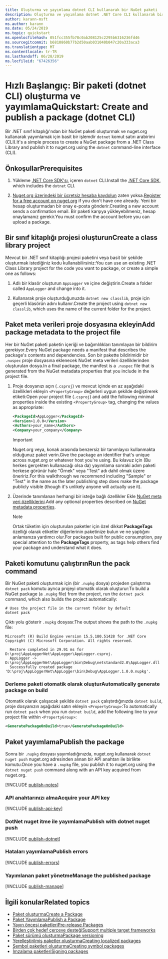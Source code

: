 ```yaml
---
title: Oluşturma ve yayımlama dotnet CLI kullanarak bir NuGet paketi
description: Oluşturma ve yayımlama dotnet .NET Core CLI kullanarak bir NuGet paketi bir gözden geçirme Öğreticisi.
author: karann-msft
ms.author: karann
ms.date: 05/24/2019
ms.topic: quickstart
ms.openlocfilehash: 051fcc355fb78c0ab208125c2295b6316236fd46
ms.sourcegitcommit: b6810860b77b2d50aab031040b047c20a333aca3
ms.translationtype: MT
ms.contentlocale: tr-TR
ms.lasthandoff: 06/28/2019
ms.locfileid: "67426356"
---
```

# <a name="quickstart-create-and-publish-a-package-dotnet-cli"></a><span data-ttu-id="2b5fa-103">Hızlı Başlangıç: Bir paketi (dotnet CLI) oluşturma ve yayımlama</span><span class="sxs-lookup"><span data-stu-id="2b5fa-103">Quickstart: Create and publish a package (dotnet CLI)</span></span>

<span data-ttu-id="2b5fa-104">Bir .NET sınıf kitaplığı'ndan bir NuGet paketi oluşturmak ve nuget.org kullanarak yayımlamak için basit bir işlemdir `dotnet` komut satırı arabirimi (CLI).</span><span class="sxs-lookup"><span data-stu-id="2b5fa-104">It's a simple process to create a NuGet package from a .NET Class Library and publish it to nuget.org using the `dotnet` command-line interface (CLI).</span></span>

## <a name="prerequisites"></a><span data-ttu-id="2b5fa-105">Önkoşullar</span><span class="sxs-lookup"><span data-stu-id="2b5fa-105">Prerequisites</span></span>

1. <span data-ttu-id="2b5fa-106">Yükleme [.NET Core SDK'sı](https://www.microsoft.com/net/download/), içeren `dotnet` CLI.</span><span class="sxs-lookup"><span data-stu-id="2b5fa-106">Install the [.NET Core SDK](https://www.microsoft.com/net/download/), which includes the `dotnet` CLI.</span></span>

1. <span data-ttu-id="2b5fa-107">[Nuget.org üzerindeki bir ücretsiz hesaba kaydolun](https://www.nuget.org/users/account/LogOn?returnUrl=%2F) zaten yoksa.</span><span class="sxs-lookup"><span data-stu-id="2b5fa-107">[Register for a free account on nuget.org](https://www.nuget.org/users/account/LogOn?returnUrl=%2F) if you don't have one already.</span></span> <span data-ttu-id="2b5fa-108">Yeni bir hesap oluşturmadan bir onay e-posta gönderir.</span><span class="sxs-lookup"><span data-stu-id="2b5fa-108">Creating a new account sends a confirmation email.</span></span> <span data-ttu-id="2b5fa-109">Bir paketi karşıya yükleyebilmeniz, hesap onaylamanız gerekir.</span><span class="sxs-lookup"><span data-stu-id="2b5fa-109">You must confirm the account before you can upload a package.</span></span>

## <a name="create-a-class-library-project"></a><span data-ttu-id="2b5fa-110">Bir sınıf kitaplığı projesi oluşturun</span><span class="sxs-lookup"><span data-stu-id="2b5fa-110">Create a class library project</span></span>

<span data-ttu-id="2b5fa-111">Mevcut bir .NET sınıf kitaplığı projesi paketini veya basit bir şekilde oluşturmak istediğiniz kodu kullanabilirsiniz:</span><span class="sxs-lookup"><span data-stu-id="2b5fa-111">You can use an existing .NET Class Library project for the code you want to package, or create a simple one as follows:</span></span>

1. <span data-ttu-id="2b5fa-112">Adlı bir klasör oluşturun `AppLogger` ve içine değiştirin.</span><span class="sxs-lookup"><span data-stu-id="2b5fa-112">Create a folder called `AppLogger` and change into it.</span></span>

1. <span data-ttu-id="2b5fa-113">Kullanarak proje oluşturduğunuzda `dotnet new classlib`, proje için geçerli klasörün adını kullanır.</span><span class="sxs-lookup"><span data-stu-id="2b5fa-113">Create the project using `dotnet new classlib`, which uses the name of the current folder for the project.</span></span>

## <a name="add-package-metadata-to-the-project-file"></a><span data-ttu-id="2b5fa-114">Paket meta verileri proje dosyasına ekleyin</span><span class="sxs-lookup"><span data-stu-id="2b5fa-114">Add package metadata to the project file</span></span>

<span data-ttu-id="2b5fa-115">Her bir NuGet paketi paketin içeriği ve bağımlılıkları tanımlayan bir bildirim gerekiyor.</span><span class="sxs-lookup"><span data-stu-id="2b5fa-115">Every NuGet package needs a manifest that describes the package's contents and dependencies.</span></span> <span data-ttu-id="2b5fa-116">Son bir pakette bildirimidir bir `.nuspec` proje dosyasına eklenecek NuGet meta verileri özelliklerinden oluşturulan dosya.</span><span class="sxs-lookup"><span data-stu-id="2b5fa-116">In a final package, the manifest is a `.nuspec` file that is generated from the NuGet metadata properties that you include in the project file.</span></span>

1. <span data-ttu-id="2b5fa-117">Proje dosyanızı açın (`.csproj`) ve mevcut içinde en az aşağıdaki özellikleri ekleyin `<PropertyGroup>` değerleri uygun şekilde değiştirerek etiketi:</span><span class="sxs-lookup"><span data-stu-id="2b5fa-117">Open your project file (`.csproj`) and add the following minimal properties inside the existing `<PropertyGroup>` tag, changing the values as appropriate:</span></span>

    ```xml
    <PackageId>AppLogger</PackageId>
    <Version>1.0.0</Version>
    <Authors>your_name</Authors>
    <Company>your_company</Company>
    ```

    > [!Important]
    > <span data-ttu-id="2b5fa-118">Nuget.org veya, konak arasında benzersiz bir tanımlayıcı kullanmakta olduğunuz paket verin.</span><span class="sxs-lookup"><span data-stu-id="2b5fa-118">Give the package an identifier that's unique across nuget.org or whatever host you're using.</span></span> <span data-ttu-id="2b5fa-119">Bu kılavuz için (Bu herkes gerçekten kullanacağı olsa da) yayımlama sonraki adım paketi herkese görünür hale "Örnek" veya "Test" adı dahil olmak üzere öneririz.</span><span class="sxs-lookup"><span data-stu-id="2b5fa-119">For this walkthrough we recommend including "Sample" or "Test" in the name as the later publishing step does make the package publicly visible (though it's unlikely anyone will actually use it).</span></span>

1. <span data-ttu-id="2b5fa-120">Üzerinde tanımlanan herhangi bir isteğe bağlı özellikler Ekle [NuGet meta veri özelliklerini](/dotnet/core/tools/csproj#nuget-metadata-properties).</span><span class="sxs-lookup"><span data-stu-id="2b5fa-120">Add any optional properties described on [NuGet metadata properties](/dotnet/core/tools/csproj#nuget-metadata-properties).</span></span>

    > [!Note]
    > <span data-ttu-id="2b5fa-121">Ortak tüketim için oluşturulan paketler için özel dikkat **PackageTags** özelliği olarak etiketler diğerlerinin paketinize bulun ve ne yaptığını anlamanıza yardımcı olur.</span><span class="sxs-lookup"><span data-stu-id="2b5fa-121">For packages built for public consumption, pay special attention to the **PackageTags** property, as tags help others find your package and understand what it does.</span></span>

## <a name="run-the-pack-command"></a><span data-ttu-id="2b5fa-122">Paketi komutunu çalıştırın</span><span class="sxs-lookup"><span data-stu-id="2b5fa-122">Run the pack command</span></span>

<span data-ttu-id="2b5fa-123">Bir NuGet paketi oluşturmak için (bir `.nupkg` dosya) projeden çalıştırma `dotnet pack` komutu ayrıca projeyi otomatik olarak oluşturur:</span><span class="sxs-lookup"><span data-stu-id="2b5fa-123">To build a NuGet package (a `.nupkg` file) from the project, run the `dotnet pack` command, which also builds the project automatically:</span></span>

```cli
# Uses the project file in the current folder by default
dotnet pack
```

<span data-ttu-id="2b5fa-124">Çıktı yolu gösterir `.nupkg` dosyası:</span><span class="sxs-lookup"><span data-stu-id="2b5fa-124">The output shows the path to the `.nupkg` file:</span></span>

```output
Microsoft (R) Build Engine version 15.5.180.51428 for .NET Core
Copyright (C) Microsoft Corporation. All rights reserved.

  Restore completed in 29.91 ms for D:\proj\AppLoggerNet\AppLogger\AppLogger.csproj.
  AppLogger -> D:\proj\AppLoggerNet\AppLogger\bin\Debug\netstandard2.0\AppLogger.dll
  Successfully created package 'D:\proj\AppLoggerNet\AppLogger\bin\Debug\AppLogger.1.0.0.nupkg'.
```

### <a name="automatically-generate-package-on-build"></a><span data-ttu-id="2b5fa-125">Derleme paketi otomatik olarak oluştur</span><span class="sxs-lookup"><span data-stu-id="2b5fa-125">Automatically generate package on build</span></span>

<span data-ttu-id="2b5fa-126">Otomatik olarak çalışacak şekilde `dotnet pack` çalıştırdığınızda `dotnet build`, proje dosyanızın aşağıdaki satırı ekleyin `<PropertyGroup>`:</span><span class="sxs-lookup"><span data-stu-id="2b5fa-126">To automatically run `dotnet pack` when you run `dotnet build`, add the following line to your project file within `<PropertyGroup>`:</span></span>

```xml
<GeneratePackageOnBuild>true</GeneratePackageOnBuild>
```

## <a name="publish-the-package"></a><span data-ttu-id="2b5fa-127">Paket yayımlama</span><span class="sxs-lookup"><span data-stu-id="2b5fa-127">Publish the package</span></span>

<span data-ttu-id="2b5fa-128">Sonra bir `.nupkg` dosyası yayımladığınızda, nuget.org kullanarak `dotnet nuget push` nuget.org adresinden alınan bir API anahtarı ile birlikte komutu.</span><span class="sxs-lookup"><span data-stu-id="2b5fa-128">Once you have a `.nupkg` file, you publish it to nuget.org using the `dotnet nuget push` command along with an API key acquired from nuget.org.</span></span>

[!INCLUDE [publish-notes](includes/publish-notes.md)]

### <a name="acquire-your-api-key"></a><span data-ttu-id="2b5fa-129">API anahtarınızı alma</span><span class="sxs-lookup"><span data-stu-id="2b5fa-129">Acquire your API key</span></span>

[!INCLUDE [publish-api-key](includes/publish-api-key.md)]

### <a name="publish-with-dotnet-nuget-push"></a><span data-ttu-id="2b5fa-130">DotNet nuget itme ile yayımlama</span><span class="sxs-lookup"><span data-stu-id="2b5fa-130">Publish with dotnet nuget push</span></span>

[!INCLUDE [publish-dotnet](includes/publish-dotnet.md)]

### <a name="publish-errors"></a><span data-ttu-id="2b5fa-131">Hataları yayımlama</span><span class="sxs-lookup"><span data-stu-id="2b5fa-131">Publish errors</span></span>

[!INCLUDE [publish-errors](includes/publish-errors.md)]

### <a name="manage-the-published-package"></a><span data-ttu-id="2b5fa-132">Yayımlanan paket yönetme</span><span class="sxs-lookup"><span data-stu-id="2b5fa-132">Manage the published package</span></span>

[!INCLUDE [publish-manage](includes/publish-manage.md)]

## <a name="related-topics"></a><span data-ttu-id="2b5fa-133">İlgili konular</span><span class="sxs-lookup"><span data-stu-id="2b5fa-133">Related topics</span></span>

- [<span data-ttu-id="2b5fa-134">Paket oluşturma</span><span class="sxs-lookup"><span data-stu-id="2b5fa-134">Create a Package</span></span>](../create-packages/creating-a-package.md)
- [<span data-ttu-id="2b5fa-135">Paket Yayımlama</span><span class="sxs-lookup"><span data-stu-id="2b5fa-135">Publish a Package</span></span>](../nuget-org/publish-a-package.md)
- [<span data-ttu-id="2b5fa-136">Yayın öncesi paketleri</span><span class="sxs-lookup"><span data-stu-id="2b5fa-136">Pre-release Packages</span></span>](../create-packages/Prerelease-Packages.md)
- [<span data-ttu-id="2b5fa-137">Birden çok hedef çerçeve desteği</span><span class="sxs-lookup"><span data-stu-id="2b5fa-137">Support multiple target frameworks</span></span>](../create-packages/supporting-multiple-target-frameworks.md)
- [<span data-ttu-id="2b5fa-138">Paket sürümü oluşturma</span><span class="sxs-lookup"><span data-stu-id="2b5fa-138">Package versioning</span></span>](../reference/package-versioning.md)
- [<span data-ttu-id="2b5fa-139">Yerelleştirilmiş paketler oluşturma</span><span class="sxs-lookup"><span data-stu-id="2b5fa-139">Creating localized packages</span></span>](../create-packages/creating-localized-packages.md)
- [<span data-ttu-id="2b5fa-140">Sembol paketleri oluşturma</span><span class="sxs-lookup"><span data-stu-id="2b5fa-140">Creating symbol packages</span></span>](../create-packages/symbol-packages-snupkg.md)
- [<span data-ttu-id="2b5fa-141">İmzalama paketleri</span><span class="sxs-lookup"><span data-stu-id="2b5fa-141">Signing packages</span></span>](../create-packages/Sign-a-package.md)
